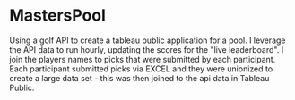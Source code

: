 # MastersPool
Using a golf API to create a tableau public application for a pool. I leverage the API data to run hourly, updating the scores for the "live leaderboard".  I join the players names to picks that were submitted by each participant. 
Each participant submitted picks via EXCEL and they were unionized to create a large data set - this was then joined to the api data in Tableau Public. 
